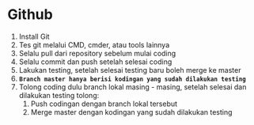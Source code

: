 # Github

1. Install Git
2. Tes git melalui CMD, cmder, atau tools lainnya
3. Selalu pull dari repository sebelum mulai coding
4. Selalu commit dan push setelah selesai coding
5. Lakukan testing, setelah selesai testing baru boleh merge ke master
5. **`Branch master hanya berisi kodingan yang sudah dilakukan testing`**
6. Tolong coding dulu branch lokal masing - masing, setelah selesai dan dilakukan testing tolong:
	1. Push codingan dengan branch lokal tersebut
	2. Merge master dengan kodingan yang sudah dilakukan testing